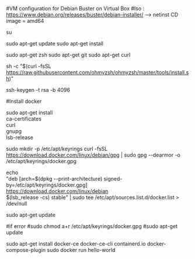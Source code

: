 #VM configuration for Debian Buster on Virtual Box
#Iso : https://www.debian.org/releases/buster/debian-installer/ --> netinst CD image = amd64

su

sudo apt-get update
sudo apt-get install

sudo apt-get zsh
sudo apt-get git
sudo apt-get curl

sh -c "$(curl -fsSL https://raw.githubusercontent.com/ohmyzsh/ohmyzsh/master/tools/install.sh)"

ssh-keygen -t rsa -b 4096

#Install docker

sudo apt-get install \
ca-certificates \
curl \
gnupg \
lsb-release


sudo mkdir -p /etc/apt/keyrings
curl -fsSL https://download.docker.com/linux/debian/gpg | sudo gpg --dearmor -o /etc/apt/keyrings/docker.gpg

echo \
  "deb [arch=$(dpkg --print-architecture) signed-by=/etc/apt/keyrings/docker.gpg] https://download.docker.com/linux/debian \
  $(lsb_release -cs) stable" | sudo tee /etc/apt/sources.list.d/docker.list > /dev/null

sudo apt-get update

#if error 
#sudo chmod a+r /etc/apt/keyrings/docker.gpg
#sudo apt-get update

sudo apt-get install docker-ce docker-ce-cli containerd.io docker-compose-plugin
sudo docker run hello-world
